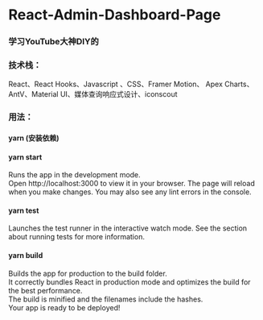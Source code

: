 # React-Admin-Dashboard-Page
### 学习YouTube大神DIY的
### 技术栈：
React、React Hooks、Javascript 、CSS、Framer Motion、 Apex Charts、AntV、Material UI、媒体查询响应式设计、iconscout
### 用法：
#### yarn (安装依赖)
#### yarn start <br>
Runs the app in the development mode.<br>
Open http://localhost:3000 to view it in your browser.
The page will reload when you make changes.
You may also see any lint errors in the console.
#### yarn test <br>
Launches the test runner in the interactive watch mode.
See the section about running tests for more information.
#### yarn build <br>
Builds the app for production to the build folder.<br>
It correctly bundles React in production mode and optimizes the build for the best performance.<br>
The build is minified and the filenames include the hashes.<br>
Your app is ready to be deployed!
